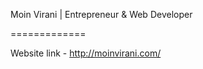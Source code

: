 
Moin Virani | Entrepreneur &amp; Web Developer 

=============

Website link - http://moinvirani.com/
